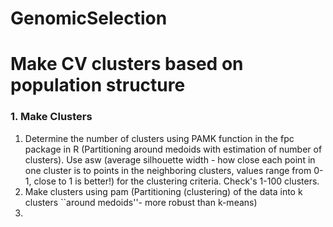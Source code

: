 # GenomicSelection





# Make CV clusters based on population structure

### 1. Make Clusters 
1. Determine the number of clusters using PAMK function in the fpc package in R (Partitioning around medoids with estimation of number of clusters). Use asw (average silhouette width - how close each point in one cluster is to points in the neighboring clusters, values range from 0-1, close to 1 is better!) for the clustering criteria. Check's 1-100 clusters.
2. Make clusters using pam (Partitioning (clustering) of the data into k clusters ``around medoids''- more robust than k-means)
3. 


